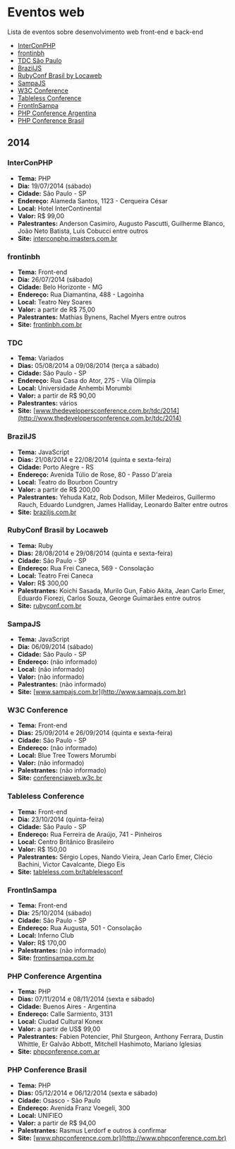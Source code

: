 # Eventos web
Lista de eventos sobre desenvolvimento web front-end e back-end

* [InterConPHP](#interconphp-2014)
* [frontinbh](#frontinbh-2014)
* [TDC São Paulo](#tdc-sp-2014)
* [BrazilJS](#braziljs-2014)
* [RubyConf Brasil by Locaweb](#rubyconf-brasil-2014)
* [SampaJS](#sampajs-2014)
* [W3C Conference](#w3c-conference-2014)
* [Tableless Conference](#tableless-conference-2014)
* [FrontInSampa](#frontinsampa-2014)
* [PHP Conference Argentina](#php-conference-ar-2014)
* [PHP Conference Brasil](#php-conference-br-2014)

## 2014

### <a name="interconphp-2014"></a>InterConPHP
* **Tema:** PHP
* **Dia:** 19/07/2014 (sábado)
* **Cidade:** São Paulo - SP
* **Endereço:** Alameda Santos, 1123 - Cerqueira César
* **Local:** Hotel InterContinental
* **Valor:** R$ 99,00
* **Palestrantes:** Anderson Casimiro, Augusto Pascutti, Guilherme Blanco, João Neto Batista, Luís Cobucci entre outros
* **Site:** [interconphp.imasters.com.br](http://interconphp.imasters.com.br)

### <a name="frontinbh-2014"></a>frontinbh
* **Tema:** Front-end
* **Dia:** 26/07/2014 (sábado)
* **Cidade:** Belo Horizonte - MG
* **Endereço:** Rua Diamantina, 488 - Lagoinha
* **Local:** Teatro Ney Soares
* **Valor:** a partir de R$ 75,00
* **Palestrantes:** Mathias Bynens, Rachel Myers entre outros
* **Site:** [frontinbh.com.br](http://frontinbh.com.br)

### <a name="tdc-sp-2014"></a>TDC
* **Tema:** Variados
* **Dias:** 05/08/2014 a 09/08/2014 (terça a sábado)
* **Cidade:** São Paulo - SP
* **Endereço:** Rua Casa do Ator, 275 - Vila Olímpia
* **Local:** Universidade Anhembi Morumbi
* **Valor:** a partir de R$ 90,00
* **Palestrantes:** vários
* **Site:** [www.thedevelopersconference.com.br/tdc/2014](http://www.thedevelopersconference.com.br/tdc/2014)

### <a name="braziljs-2014"></a>BrazilJS
* **Tema:** JavaScript
* **Dias:** 21/08/2014 e 22/08/2014 (quinta e sexta-feira)
* **Cidade:** Porto Alegre - RS
* **Endereço:** Avenida Túlio de Rose, 80 - Passo D'areia
* **Local:** Teatro do Bourbon Country
* **Valor:** a partir de R$ 200,00
* **Palestrantes:** Yehuda Katz, Rob Dodson, Miller Medeiros, Guillermo Rauch, Eduardo Lundgren, James Halliday, Leonardo Balter entre outros
* **Site:** [braziljs.com.br](http://braziljs.com.br)

### <a name="rubyconf-brasil-2014"></a>RubyConf Brasil by Locaweb
* **Tema:** Ruby
* **Dias:** 28/08/2014 e 29/08/2014 (quinta e sexta-feira)
* **Cidade:** São Paulo - SP
* **Endereço:** Rua Frei Caneca, 569 - Consolação
* **Local:** Teatro Frei Caneca
* **Valor:** R$ 300,00
* **Palestrantes:** Koichi Sasada, Murilo Gun, Fabio Akita, Jean Carlo Emer, Eduardo Fiorezi, Carlos Souza, George Guimarães entre outros
* **Site:** [rubyconf.com.br](http://www.rubyconf.com.br)

### <a name="sampajs-2014"></a>SampaJS
* **Tema:** JavaScript
* **Dia:** 06/09/2014 (sábado)
* **Cidade:** São Paulo - SP
* **Endereço:** (não informado)
* **Local:** (não informado)
* **Valor:** (não informado)
* **Palestrantes:** (não informado)
* **Site:** [www.sampajs.com.br](http://www.sampajs.com.br)

### <a name="w3c-conference-2014"></a>W3C Conference
* **Tema:** Front-end
* **Dias:** 25/09/2014 e 26/09/2014 (quinta e sexta-feira)
* **Cidade:** São Paulo - SP
* **Endereço:** (não informado)
* **Local:** Blue Tree Towers Morumbi
* **Valor:** (não informado)
* **Palestrantes:** (não informado)
* **Site:** [conferenciaweb.w3c.br](http://conferenciaweb.w3c.br)

### <a name="tableless-conference-2014"></a>Tableless Conference
* **Tema:** Front-end
* **Dia:** 23/10/2014 (quinta-feira)
* **Cidade:** São Paulo - SP
* **Endereço:** Rua Ferreira de Araújo, 741 - Pinheiros
* **Local:** Centro Britânico Brasileiro
* **Valor:** R$ 150,00
* **Palestrantes:** Sérgio Lopes, Nando Vieira, Jean Carlo Emer, Clécio Bachini, Victor Cavalcante, Diego Eis
* **Site:** [tableless.com.br/tablelessconf](http://tableless.com.br/tablelessconf)

### <a name="frontinsampa-2014"></a>FrontInSampa
* **Tema:** Front-end
* **Dia:** 25/10/2014 (sábado)
* **Cidade:** São Paulo - SP
* **Endereço:** Rua Augusta, 501 - Consolação
* **Local:** Inferno Club
* **Valor:** R$ 170,00
* **Palestrantes:** (não informado)
* **Site:** [frontinsampa.com.br](http://frontinsampa.com.br)

### <a name="php-conference-ar-2014"></a>PHP Conference Argentina
* **Tema:** PHP
* **Dias:** 07/11/2014 e 08/11/2014 (sexta e sábado)
* **Cidade:** Buenos Aires - Argentina
* **Endereço:** Calle Sarmiento, 3131
* **Local:** Ciudad Cultural Konex
* **Valor:** a partir de US$ 99,00
* **Palestrantes:** Fabien Potencier, Phil Sturgeon, Anthony Ferrara, Dustin Whittle, Er Galvão Abbott, Mitchell Hashimoto, Mariano Iglesias
* **Site:** [phpconference.com.ar](http://phpconference.com.ar)

### <a name="php-conference-br-2014"></a>PHP Conference Brasil
* **Tema:** PHP
* **Dias:** 05/12/2014 e 06/12/2014 (sexta e sábado)
* **Cidade:** Osasco - São Paulo
* **Endereço:** Avenida Franz Voegeli, 300
* **Local:** UNIFIEO
* **Valor:** a partir de R$ 94,00
* **Palestrantes:** Rasmus Lerdorf e outros à confirmar
* **Site:** [www.phpconference.com.br](http://www.phpconference.com.br)
